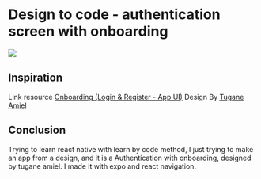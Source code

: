 # Design to code - authentication screen with onboarding

<img src="https://s3-alpha.figma.com/hub/file/4132515634/resized/800x480/557a6326-3481-4012-a310-a4c07f04c7fb-cover.png"/>

## Inspiration

Link resource [Onboarding (Login & Register - App UI)](https://www.figma.com/community/file/1282291722642517542/onboarding-login-register-app-ui?searchSessionId=lsganrma-cea0nxvf55q)
Design By [Tugane Amiel](https://www.figma.com/@toonation)

## Conclusion

Trying to learn react native with learn by code method, I just trying to make an app from a design, and it is a Authentication with onboarding, designed by tugane amiel. I made it with expo and react navigation.
